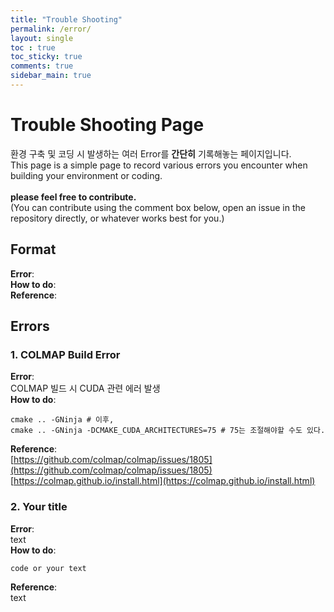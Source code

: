 ```yaml
---
title: "Trouble Shooting"
permalink: /error/
layout: single
toc : true
toc_sticky: true
comments: true
sidebar_main: true
---
```


# Trouble Shooting Page
환경 구축 및 코딩 시 발생하는 여러 Error를 **간단히** 기록해놓는 페이지입니다.  
This page is a simple page to record various errors you encounter when building your environment or coding.<br><br>
**please feel free to contribute.**<br>
(You can contribute using the comment box below, open an issue in the repository directly, or whatever works best for you.)

## Format

**Error**:<br>
**How to do**:<br>
**Reference**:<br> 

## Errors
### 1. COLMAP Build Error
**Error**:<br>
COLMAP 빌드 시 CUDA 관련 에러 발생<br>
**How to do**:
```
cmake .. -GNinja # 이후,
cmake .. -GNinja -DCMAKE_CUDA_ARCHITECTURES=75 # 75는 조절해야할 수도 있다.
```  
**Reference**:<br>
[https://github.com/colmap/colmap/issues/1805](https://github.com/colmap/colmap/issues/1805)<br>
[https://colmap.github.io/install.html](https://colmap.github.io/install.html)<br>

### 2. Your title
**Error**:<br>
text<br>
**How to do**:
```
code or your text
```  
**Reference**:<br>
text<br>
